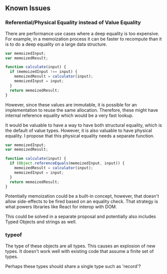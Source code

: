 Known Issues
------------

### Referential/Physical Equality instead of Value Equality

There are performance use cases where a deep equality is too expensive. For example, in a memoization process it can be faster to recompute than it is to do a deep equality on a large data structure.

```javascript
var memoizedInput;
var memoizedResult;

function calculate(input) {
  if (memoizedInput !== input) {
    memoizedResult = calculator(input);
    memoizedInput = input;
  }
  return memoizedResult;
}
```

However, since these values are immutable, it is possible for an implementation to reuse the same allocation. Therefore, these might have internal reference equality which would be a very fast lookup.

It would be valuable to have a way to have both structural equality, which is the default of value types. However, it is also valuable to have physical equality. I propose that this physical equality needs a separate function.

```javascript
var memoizedInput;
var memoizedResult;

function calculate(input) {
  if (Object.referenceEquals(memoizedInput, input)) {
    memoizedResult = calculator(input);
    memoizedInput = input;
  }
  return memoizedResult;
}
```

Potentially memoization could be a built-in concept, however, that doesn't allow side-effects to be fired based on an equality check. That strategy is what powers libraries like React for interop with DOM.

This could be solved in a separate proposal and potentially also includes Typed Objects and strings as well.

### typeof

The type of these objects are all types. This causes an explosion of new types. It doesn't work well with existing code that assume a finite set of types.

Perhaps these types should share a single type such as 'record'?
